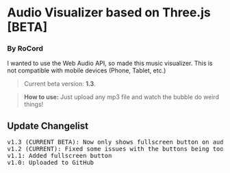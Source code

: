 # Audio Visualizer based on Three.js [BETA]
### By RoCord

I wanted to use the Web Audio API, so made this music visualizer. This is not compatible with mobile devices (Phone, Tablet, etc.)

<!-- > This version currently is has no difference from the **main** branch. -->
> Current beta version: **1.3**.

> **How to use:** Just upload any mp3 file and watch the bubble do weird things!

## Update Changelist
<pre>
v1.3 (CURRENT BETA): Now only shows fullscreen button on audio upload
v1.2 (CURRENT): Fixed some issues with the buttons being too large on some devices
v1.1: Added fullscreen button
v1.0: Uploaded to GitHub
</pre>
